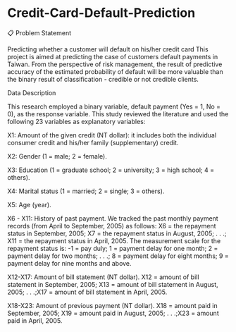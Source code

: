 # Credit-Card-Default-Prediction

📋 Problem Statement

Predicting whether a customer will default on his/her credit card
This project is aimed at predicting the case of customers default payments in Taiwan. From the perspective of risk management, the result of predictive accuracy of the estimated probability of default will be more valuable than the binary result of classification - credible or not credible clients.





Data Description

This research employed a binary variable, default payment (Yes = 1, No = 0), as the response variable. This study reviewed the literature and used the following 23 variables as explanatory variables:

X1: Amount of the given credit (NT dollar): it includes both the individual consumer credit and his/her family (supplementary) credit.

X2: Gender (1 = male; 2 = female).

X3: Education (1 = graduate school; 2 = university; 3 = high school; 4 = others).

X4: Marital status (1 = married; 2 = single; 3 = others).

X5: Age (year).

X6 - X11: History of past payment. We tracked the past monthly payment records (from April to September, 2005) as follows: X6 = the repayment status in September, 2005; X7 = the repayment status in August, 2005; . . .; X11 = the repayment status in April, 2005. The measurement scale for the repayment status is: -1 = pay duly; 1 = payment delay for one month; 2 = payment delay for two months; . . .; 8 = payment delay for eight months; 9 = payment delay for nine months and above.

X12-X17: Amount of bill statement (NT dollar). X12 = amount of bill statement in September, 2005; X13 = amount of bill statement in August, 2005; . . .;X17 = amount of bill statement in April, 2005.

X18-X23: Amount of previous payment (NT dollar). X18 = amount paid in September, 2005; X19 = amount paid in August, 2005; . . .;X23 = amount paid in April, 2005.
